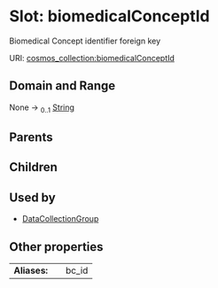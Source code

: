 
# Slot: biomedicalConceptId

Biomedical Concept identifier foreign key

URI: [cosmos_collection:biomedicalConceptId](https://www.cdisc.org/cosmos/collection_v1.0biomedicalConceptId)


## Domain and Range

None &#8594;  <sub>0..1</sub> [String](types/String.md)

## Parents


## Children


## Used by

 * [DataCollectionGroup](DataCollectionGroup.md)

## Other properties

|  |  |  |
| --- | --- | --- |
| **Aliases:** | | bc_id |